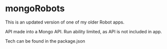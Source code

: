 # mongoRobots

This is an updated version of one of my older Robot apps.

API made into a Mongo API. Run ability limited, as API is not included in app.

Tech can be found in the package.json
